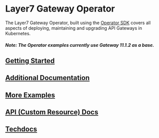# Layer7 Gateway Operator
The Layer7 Gateway Operator, built using the [Operator SDK](https://github.com/operator-framework/operator-sdk) covers all aspects of deploying, maintaining and upgrading API Gateways in Kubernetes.

##### Note: The Operator examples currently use ***Gateway 11.1.2*** as a base.

## [Getting Started](https://github.com/CAAPIM/layer7-operator/wiki/Getting-Started)
## [Additional Documentation](https://github.com/CAAPIM/layer7-operator/wiki)
## [More Examples](./example)
## [API (Custom Resource) Docs](./docs/readme.md)
## [Techdocs](https://techdocs.broadcom.com/us/en/ca-enterprise-software/layer7-api-management/api-gateway/congw11-1/learning-center/thinking-in-kubernetes/introduction-to-layer7-operator.html)
